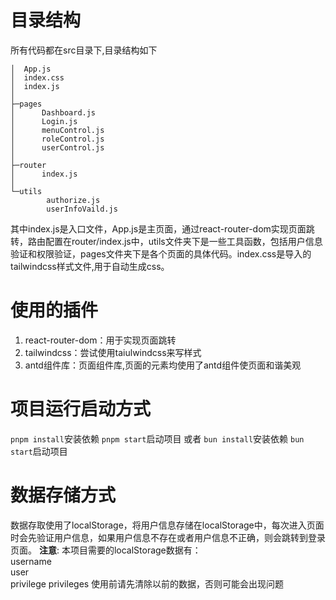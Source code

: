 # 目录结构
所有代码都在src目录下,目录结构如下
```
│  App.js
│  index.css
│  index.js
│
├─pages
│      Dashboard.js
│      Login.js
│      menuControl.js
│      roleControl.js
│      userControl.js
│
├─router
│      index.js
│
└─utils
        authorize.js
        userInfoVaild.js
```
其中index.js是入口文件，App.js是主页面，通过react-router-dom实现页面跳转，路由配置在router/index.js中，utils文件夹下是一些工具函数，包括用户信息验证和权限验证，pages文件夹下是各个页面的具体代码。index.css是导入的tailwindcss样式文件,用于自动生成css。

# 使用的插件
1. react-router-dom：用于实现页面跳转
2. tailwindcss：尝试使用taiulwindcss来写样式
3. antd组件库：页面组件库,页面的元素均使用了antd组件使页面和谐美观

# 项目运行启动方式
`pnpm install`安装依赖
`pnpm start`启动项目
或者
`bun install`安装依赖
`bun start`启动项目

# 数据存储方式
数据存取使用了localStorage，将用户信息存储在localStorage中，每次进入页面时会先验证用户信息，如果用户信息不存在或者用户信息不正确，则会跳转到登录页面。
**注意**: 本项目需要的localStorage数据有：	
username	
user	
privilege
privileges
使用前请先清除以前的数据，否则可能会出现问题